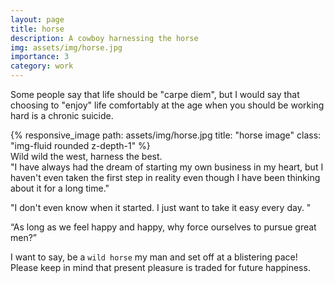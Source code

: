 ```yaml
---
layout: page
title: horse
description: A cowboy harnessing the horse
img: assets/img/horse.jpg
importance: 3
category: work
---
```

Some people say that life should be "carpe diem", but I would say that choosing to "enjoy" life comfortably at the age when you should be working hard is a chronic suicide.

<div class="row">
    <div class="col-sm mt-3 mt-md-0">
        {% responsive_image path: assets/img/horse.jpg title: "horse image" class: "img-fluid rounded z-depth-1" %}
    </div>
</div>
<div class="caption">
    Wild wild the west, harness the best.

</div>
"I have always had the dream of starting my own business in my heart, but I haven't even taken the first step in reality even though I have been thinking about it for a long time."

"I don't even know when it started. I just want to take it easy every day. "

“As long as we feel happy and happy, why force ourselves to pursue great men?”

I want to say, be a `wild horse` my man and set off at a blistering pace! Please keep in mind that present pleasure is traded for future happiness.
